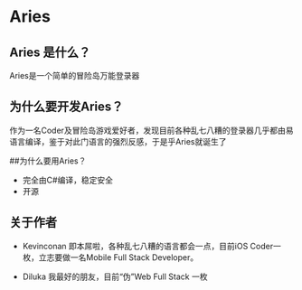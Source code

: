 # Aries
## Aries 是什么？

Aries是一个简单的冒险岛万能登录器

## 为什么要开发Aries？

作为一名Coder及冒险岛游戏爱好者，发现目前各种乱七八糟的登录器几乎都由易语言编译，鉴于对此门语言的强烈反感，于是乎Aries就诞生了

##为什么要用Aries？

* 完全由C#编译，稳定安全
* 开源

## 关于作者

* Kevinconan 即本屌啦，各种乱七八糟的语言都会一点，目前iOS Coder一枚，立志要做一名Mobile Full Stack Developer。 

* Diluka 我最好的朋友，目前“伪”Web Full Stack 一枚
